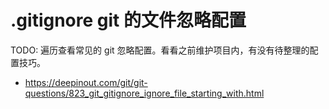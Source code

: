 # .gitignore git 的文件忽略配置

TODO: 遍历查看常见的 git 忽略配置。看看之前维护项目内，有没有待整理的配置技巧。

- https://deepinout.com/git/git-questions/823_git_gitignore_ignore_file_starting_with.html
